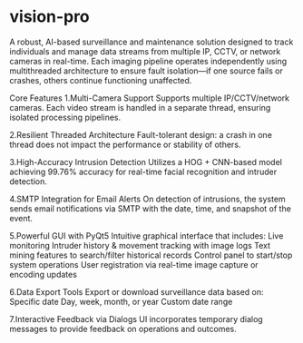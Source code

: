 # vision-pro
A robust, AI-based surveillance and maintenance solution designed to track individuals and manage data streams from multiple IP, CCTV, or network cameras in real-time. Each imaging pipeline operates independently using multithreaded architecture to ensure fault isolation—if one source fails or crashes, others continue functioning unaffected.

Core Features
1.Multi-Camera Support
  Supports multiple IP/CCTV/network cameras. Each video stream is handled in a separate thread, ensuring isolated processing pipelines.

2.Resilient Threaded Architecture
  Fault-tolerant design: a crash in one thread does not impact the performance or stability of others.

3.High-Accuracy Intrusion Detection
  Utilizes a HOG + CNN-based model achieving 99.76% accuracy for real-time facial recognition and intruder detection.

4.SMTP Integration for Email Alerts
  On detection of intrusions, the system sends email notifications via SMTP with the date, time, and snapshot of the event.

5.Powerful GUI with PyQt5
  Intuitive graphical interface that includes:
    Live monitoring
    Intruder history & movement tracking with image logs
    Text mining features to search/filter historical records
    Control panel to start/stop system operations
    User registration via real-time image capture or encoding updates

6.Data Export Tools
  Export or download surveillance data based on:
    Specific date
    Day, week, month, or year
    Custom date range

7.Interactive Feedback via Dialogs
  UI incorporates temporary dialog messages to provide feedback on operations and outcomes.


